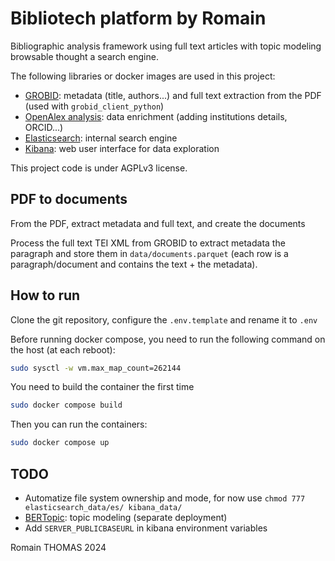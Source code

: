 # Bibliotech platform by Romain

Bibliographic analysis framework using full text articles with topic modeling browsable thought a search engine.

The following libraries or docker images are used in this project:

  - [GROBID](https://github.com/kermitt2/grobid): metadata (title, authors...) and full text extraction from the PDF (used with `grobid_client_python`)
  - [OpenAlex analysis](https://github.com/romain894/openalex-analysis): data enrichment (adding institutions details, ORCID...)
  - [Elasticsearch](https://www.elastic.co/elasticsearch): internal search engine
  - [Kibana](https://www.elastic.co/kibana): web user interface for data exploration

This project code is under AGPLv3 license.

## PDF to documents

From the PDF, extract metadata and full text, and create the documents

Process the full text TEI XML from GROBID to extract metadata the paragraph and store them in `data/documents.parquet` (each row is a paragraph/document and contains the text + the metadata).

## How to run

Clone the git repository, configure the `.env.template` and rename it to `.env`

Before running docker compose, you need to run the following command on the host (at each reboot):
```bash
sudo sysctl -w vm.max_map_count=262144
```

You need to build the container the first time
```bash
sudo docker compose build
```

Then you can run the containers:
```bash
sudo docker compose up
```


## TODO

  - Automatize file system ownership and mode, for now use `chmod 777 elasticsearch_data/es/ kibana_data/` 
  - [BERTopic](https://github.com/MaartenGr/BERTopic): topic modeling (separate deployment)
  - Add `SERVER_PUBLICBASEURL` in kibana environment variables


Romain THOMAS 2024